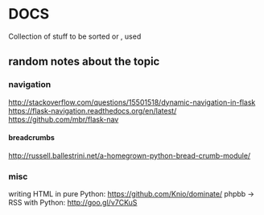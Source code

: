 # DOCS

Collection of stuff to be sorted or , used

## random notes about the topic

### navigation

http://stackoverflow.com/questions/15501518/dynamic-navigation-in-flask
https://flask-navigation.readthedocs.org/en/latest/
https://github.com/mbr/flask-nav

#### breadcrumbs
http://russell.ballestrini.net/a-homegrown-python-bread-crumb-module/

### misc
writing HTML in pure Python: https://github.com/Knio/dominate/
phpbb -> RSS with Python: http://goo.gl/v7CKuS
